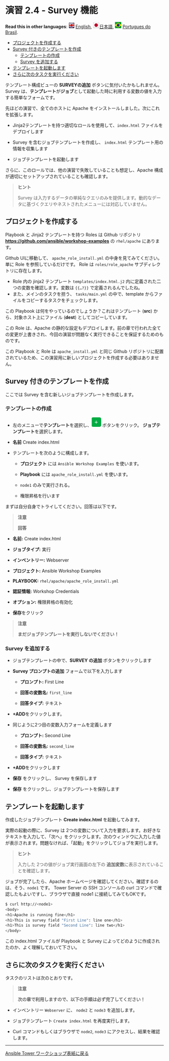 # 演習 2.4 - Survey 機能

**Read this in other languages**: ![uk](../../../images/uk.png) [English](README.md),  ![japan](../../../images/japan.png)[日本語](README.ja.md), ![brazil](../../../images/brazil.png) [Portugues do Brasil](README.pt-br.md).

* [プロジェクトを作成する](#プロジェクトを作成する)
* [Survey 付きのテンプレートを作成](#survey-付きのテンプレートを作成)
   * [テンプレートの作成](#テンプレートの作成)
   * [Survey を追加する](#survey-を追加する)
* [テンプレートを起動します](#テンプレートを起動します)
* [さらに次のタスクを実行ください](#さらに次のタスクを実行ください)

テンプレート構成ビューの **SURVEYの追加** ボタンに気付いたかもしれません。Survey は、**テンプレート**が**ジョブ**として起動した時に利用する変数の値を入力する簡単なフォームです。  

先ほどの演習で、全てのホストに Apache をインストールしました。次にこれを拡張します。  

- Jinja2テンプレートを持つ適切なロールを使用して、`index.html` ファイルをデプロイします  

- Survey を含むジョブテンプレートを作成し、 `index.html` テンプレート用の情報を収集します  

- ジョブテンプレートを起動します  

さらに、このロールでは、他の演習で失敗していることも想定し、Apache 構成が適切にセットアップされていることも確認します。  

> **ヒント**  
>
> Survey は入力するデータの単純なクエリのみを提供します。動的なデータに基づくクエリやネストされたメニューには対応していません。  

## プロジェクトを作成する  

Playbook と Jinja2 テンプレートを持つ Roles は Github リポジトリ **https://github.com/ansible/workshop-examples** の `rhel/apache` にあります。  

Github UIに移動して、 `apache_role_install.yml` の中身を見てみてください。単に Role を参照しているだけです。 Role は `roles/role_apache` サブディレクトリに存在します。

 - Role 内の jinja2 テンプレート `templates/index.html.j2` 内に定義された二つの変数を確認します。変数は `{{…?}}` で定義されるんでしたね。
 - また、メインのタスクを担う、 `tasks/main.yml` の中で、template からファイルをコピーするタスクをチェックします。

この Playbook は何をやっているのでしょうか？これはテンプレート (**src**) から、対象ホスト上にファイル (**dest**) としてコピーしています。

この Role は、Apache の静的な設定もデプロイします。前の章で行われた全ての変更が上書きされ、今回の演習が問題なく実行できることを保証するためのものです。

この Playbook と Role は `apache_install.yml` と同じ Github リポジトリに配置されているため、この演習用に新しいプロジェクトを作成する必要はありません。

## Survey 付きのテンプレートを作成

ここでは Survey を含む新しいジョブテンプレートを作成します。

### テンプレートの作成

- 左のメニューで**テンプレート**を選択し、![plus](images/green_plus.png) ボタンをクリック。 **ジョブテンプレート**を選択します。  

- **名前** Create index.html

- テンプレートを次のように構成します。

    - **プロジェクト** には `Ansible Workshop Examples` を使います。

    - **Playbook** には `apache_role_install.yml` を使います。

    - `node1` のみで実行される。

    - 権限昇格を行います

まずは自分自身でトライしてください。回答は以下です。

> **注意**
>
> **回答**

- **名前:** Create index.html

- **ジョブタイプ:** 実行

- **インベントリー:** Webserver

- **プロジェクト:** Ansible Workshop Examples  

- **PLAYBOOK:** `rhel/apache/apache_role_install.yml`

- **認証情報:** Workshop Credentials

- **オプション:** 権限昇格の有効化

- **保存**をクリック

> **注意**  
>
> **まだジョブテンプレートを実行しないでください！**  

### Survey を追加する

- ジョブテンプレートの中で、**SURVEY の追加** ボタンをクリックします  

- **Survey プロンプトの追加** フォームで以下を入力します  

    - **プロンプト:** First Line

    - **回答の変数名:** `first_line`

    - **回答タイプ:** テキスト

- **+ADD**をクリックします。

- 同じように2つ目の変数入力フォームを定義します

    - **プロンプト:** Second Line

    - **回答の変数名:** `second_line`

    - **回答タイプ:** テキスト

- **+ADD**をクリックします

- **保存** をクリックし、 Survey を保存します

- **保存** をクリックし、ジョブテンプレートを保存します

## テンプレートを起動します

作成したジョブテンプレート **Create index.html** を起動してみます。  

実際の起動の際に、Survey は 2つの変数について入力を要求します。お好きなテキストを入力して、「次へ」をクリックします。次のウィンドウに入力した値が表示されます。問題なければ、「起動」をクリックしてジョブを実行します。

> **ヒント**
>
> 入力した 2つの値がジョブ実行画面の左下の **追加変数**に表示されていることを確認します。  

ジョブが完了したら、Apache ホームページを確認してください。確認するのは、そう、`node1` です。 Tower Server の SSH コンソールの curl コマンドで確認したもよいですし、ブラウザで直接 node1 に接続してみてもOKです。  

```bash
$ curl http://<node1>
<body>
<h1>Apache is running fine</h1>
<h1>This is survey field "First Line": line one</h1>
<h1>This is survey field "Second Line": line two</h1>
</body>
```
この index.html ファイルが Playbook と Survey によってどのように作成されたのか、よく理解しておいて下さい。

## さらに次のタスクを実行ください  

タスクのリストは次のとおりです。  

> **注意**
>
> **次の章で利用しますので、以下の手順は必ず完了してください！**

- インベントリー `Webserver` に、 `node2` と `node3` を追加します。

- ジョブテンプレート `Create index.html` を再度実行します。

- Curl コマンドもしくはブラウザで `node2`, `node3` にアクセスし、結果を確認します。

----

[Ansible Tower ワークショップ表紙に戻る](../README.ja.md#section-2---ansible-towerの演習)
